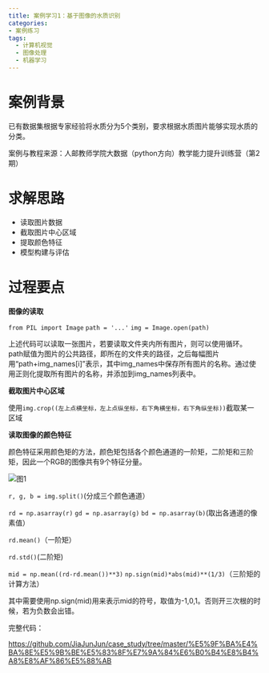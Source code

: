 ```yaml
---
title: 案例学习1：基于图像的水质识别
categories: 
- 案例练习
tags: 
  - 计算机视觉
  - 图像处理
  - 机器学习
---
```

# 案例背景

已有数据集根据专家经验将水质分为5个类别，要求根据水质图片能够实现水质的分类。

案例与教程来源：人邮教师学院大数据（python方向）教学能力提升训练营（第2期）
<!--more-->

# 求解思路

+ 读取图片数据
+ 截取图片中心区域
+ 提取颜色特征
+ 模型构建与评估

# 过程要点

**图像的读取**

`from PIL import Image`
`path = '...'`
`img = Image.open(path)`

上述代码可以读取一张图片，若要读取文件夹内所有图片，则可以使用循环。path赋值为图片的公共路径，即所在的文件夹的路径，之后每幅图片用“path+img_names[i]”表示，其中img_names中保存所有图片的名称。通过使用正则化提取所有图片的名称，并添加到img_names列表中。

**截取图片中心区域**

使用`img.crop((左上点横坐标，左上点纵坐标，右下角横坐标，右下角纵坐标))`截取某一区域

**读取图像的颜色特征**

颜色特征采用颜色矩的方法，颜色矩包括各个颜色通道的一阶矩，二阶矩和三阶矩，因此一个RGB的图像共有9个特征分量。

![图1](http://jiajunjun.top/md_picture/renyoucase/color_moment.png)

`r, g, b = img.split()`(分成三个颜色通道）

`rd = np.asarray(r)`
`gd = np.asarray(g)`
`bd = np.asarray(b)`(取出各通道的像素值）

`rd.mean()`（一阶矩）

`rd.std()`(二阶矩)

`mid = np.mean((rd-rd.mean())**3)`  `np.sign(mid)*abs(mid)**(1/3)`（三阶矩的计算方法）

其中需要使用np.sign(mid)用来表示mid的符号，取值为-1,0,1。否则开三次根的时候，若为负数会出错。

完整代码：

https://github.com/JiaJunJun/case_study/tree/master/%E5%9F%BA%E4%BA%8E%E5%9B%BE%E5%83%8F%E7%9A%84%E6%B0%B4%E8%B4%A8%E8%AF%86%E5%88%AB